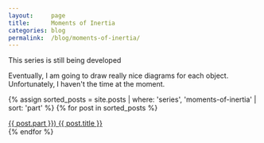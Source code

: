 ```yaml
---
layout:     page
title:      Moments of Inertia
categories: blog
permalink:  /blog/moments-of-inertia/
---
```


<!-- [Summary of Moments of Inertia](/blog/moments-of-inertia/summary-of-moments-of-inertia) -->
This series is still being developed

Eventually, I am going to draw really nice diagrams for each object. Unfortunately, I haven't the time at the moment.

{% assign sorted_posts = site.posts | where: 'series', 'moments-of-inertia' | sort: 'part' %}
{% for post in sorted_posts %}
  <div class="post-link-container">
    <a href="{{ post.url }}" class="post-link-item"> 
        {{ post.part }}) {{ post.title }} 
        <!-- I'll play around with this later
        <time datetime="{{ post.date | date_to_xmlschema }}" class="post-link-date">{{ post.date | date_to_string }}</time>
        -->
    </a>
  </div>
{% endfor %}